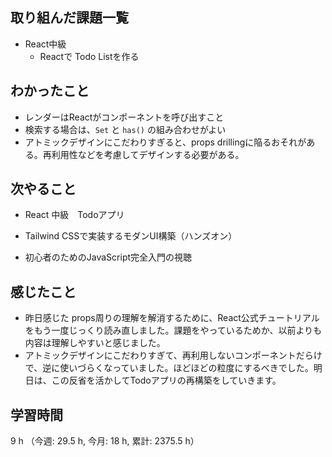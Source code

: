 ## 取り組んだ課題一覧
- React中級
    - Reactで Todo Listを作る

## わかったこと
- レンダーはReactがコンポーネントを呼び出すこと
- 検索する場合は、`Set` と `has()` の組み合わせがよい
- アトミックデザインにこだわりすぎると、props drillingに陥るおそれがある。再利用性などを考慮してデザインする必要がある。     

## 次やること
- React 中級　Todoアプリ

- Tailwind CSSで実装するモダンUI構築（ハンズオン）
        
- 初心者のためのJavaScript完全入門の視聴

    
## 感じたこと
- 昨日感じた props周りの理解を解消するために、React公式チュートリアルをもう一度じっくり読み直しました。課題をやっているためか、以前よりも内容は理解しやすいと感じました。
- アトミックデザインにこだわりすぎて、再利用しないコンポーネントだらけで、逆に使いづらくなっていました。ほどほどの粒度にするべきでした。明日は、この反省を活かしてTodoアプリの再構築をしていきます。                
                    
## 学習時間
9 h （今週: 29.5 h, 今月: 18 h, 累計: 2375.5 h）